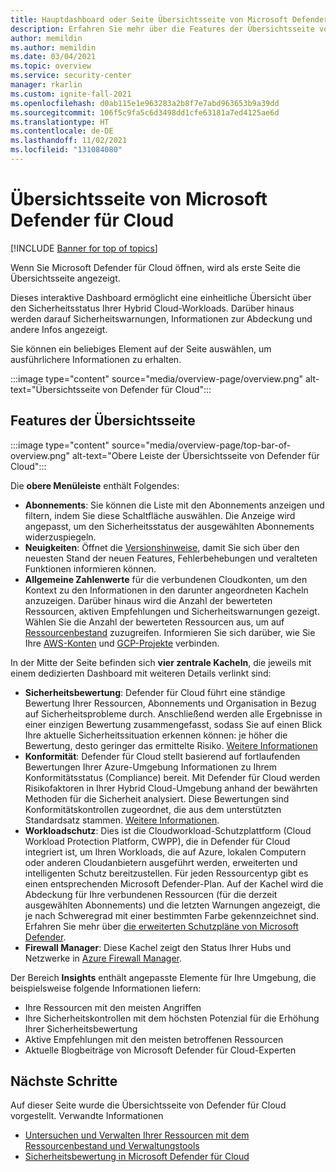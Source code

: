 ```yaml
---
title: Hauptdashboard oder Seite Übersichtsseite von Microsoft Defender für Cloud
description: Erfahren Sie mehr über die Features der Übersichtsseite von Defender für Cloud.
author: memildin
ms.author: memildin
ms.date: 03/04/2021
ms.topic: overview
ms.service: security-center
manager: rkarlin
ms.custom: ignite-fall-2021
ms.openlocfilehash: d0ab115e1e963283a2b8f7e7abd963653b9a39dd
ms.sourcegitcommit: 106f5c9fa5c6d3498dd1cfe63181a7ed4125ae6d
ms.translationtype: HT
ms.contentlocale: de-DE
ms.lasthandoff: 11/02/2021
ms.locfileid: "131084080"
---
```

# <a name="microsoft-defender-for-clouds-overview-page"></a>Übersichtsseite von Microsoft Defender für Cloud

[!INCLUDE [Banner for top of topics](./includes/banner.md)]

Wenn Sie Microsoft Defender für Cloud öffnen, wird als erste Seite die Übersichtsseite angezeigt. 

Dieses interaktive Dashboard ermöglicht eine einheitliche Übersicht über den Sicherheitsstatus Ihrer Hybrid Cloud-Workloads. Darüber hinaus werden darauf Sicherheitswarnungen, Informationen zur Abdeckung und andere Infos angezeigt.

Sie können ein beliebiges Element auf der Seite auswählen, um ausführlichere Informationen zu erhalten.

:::image type="content" source="media/overview-page/overview.png" alt-text="Übersichtsseite von Defender für Cloud":::

## <a name="features-of-the-overview-page"></a>Features der Übersichtsseite

:::image type="content" source="media/overview-page/top-bar-of-overview.png" alt-text="Obere Leiste der Übersichtsseite von Defender für Cloud":::

Die **obere Menüleiste** enthält Folgendes:
- **Abonnements**: Sie können die Liste mit den Abonnements anzeigen und filtern, indem Sie diese Schaltfläche auswählen. Die Anzeige wird angepasst, um den Sicherheitsstatus der ausgewählten Abonnements widerzuspiegeln.
- **Neuigkeiten**: Öffnet die [Versionshinweise](release-notes.md), damit Sie sich über den neuesten Stand der neuen Features, Fehlerbehebungen und veralteten Funktionen informieren können.
- **Allgemeine Zahlenwerte** für die verbundenen Cloudkonten, um den Kontext zu den Informationen in den darunter angeordneten Kacheln anzuzeigen. Darüber hinaus wird die Anzahl der bewerteten Ressourcen, aktiven Empfehlungen und Sicherheitswarnungen gezeigt. Wählen Sie die Anzahl der bewerteten Ressourcen aus, um auf [Ressourcenbestand](asset-inventory.md) zuzugreifen. Informieren Sie sich darüber, wie Sie Ihre [AWS-Konten](quickstart-onboard-aws.md) und [GCP-Projekte](quickstart-onboard-gcp.md) verbinden.


In der Mitte der Seite befinden sich **vier zentrale Kacheln**, die jeweils mit einem dedizierten Dashboard mit weiteren Details verlinkt sind:
- **Sicherheitsbewertung**: Defender für Cloud führt eine ständige Bewertung Ihrer Ressourcen, Abonnements und Organisation in Bezug auf Sicherheitsprobleme durch. Anschließend werden alle Ergebnisse in einer einzigen Bewertung zusammengefasst, sodass Sie auf einen Blick Ihre aktuelle Sicherheitssituation erkennen können: je höher die Bewertung, desto geringer das ermittelte Risiko. [Weitere Informationen](secure-score-security-controls.md)
- **Konformität**: Defender für Cloud stellt basierend auf fortlaufenden Bewertungen Ihrer Azure-Umgebung Informationen zu Ihrem Konformitätsstatus (Compliance) bereit. Mit Defender für Cloud werden Risikofaktoren in Ihrer Hybrid Cloud-Umgebung anhand der bewährten Methoden für die Sicherheit analysiert. Diese Bewertungen sind Konformitätskontrollen zugeordnet, die aus dem unterstützten Standardsatz stammen. [Weitere Informationen](regulatory-compliance-dashboard.md).
- **Workloadschutz**: Dies ist die Cloudworkload-Schutzplattform (Cloud Workload Protection Platform, CWPP), die in Defender für Cloud integriert ist, um Ihren Workloads, die auf Azure, lokalen Computern oder anderen Cloudanbietern ausgeführt werden, erweiterten und intelligenten Schutz bereitzustellen. Für jeden Ressourcentyp gibt es einen entsprechenden Microsoft Defender-Plan. Auf der Kachel wird die Abdeckung für Ihre verbundenen Ressourcen (für die derzeit ausgewählten Abonnements) und die letzten Warnungen angezeigt, die je nach Schweregrad mit einer bestimmten Farbe gekennzeichnet sind. Erfahren Sie mehr über [die erweiterten Schutzpläne von Microsoft Defender](defender-for-cloud-introduction.md).
- **Firewall Manager**: Diese Kachel zeigt den Status Ihrer Hubs und Netzwerke in [Azure Firewall Manager](../firewall-manager/overview.md). 


Der Bereich **Insights** enthält angepasste Elemente für Ihre Umgebung, die beispielsweise folgende Informationen liefern:
- Ihre Ressourcen mit den meisten Angriffen
- Ihre Sicherheitskontrollen mit dem höchsten Potenzial für die Erhöhung Ihrer Sicherheitsbewertung
- Aktive Empfehlungen mit den meisten betroffenen Ressourcen
- Aktuelle Blogbeiträge von Microsoft Defender für Cloud-Experten

## <a name="next-steps"></a>Nächste Schritte

Auf dieser Seite wurde die Übersichtsseite von Defender für Cloud vorgestellt. Verwandte Informationen

- [Untersuchen und Verwalten Ihrer Ressourcen mit dem Ressourcenbestand und Verwaltungstools](asset-inventory.md)
- [Sicherheitsbewertung in Microsoft Defender für Cloud](secure-score-security-controls.md)
